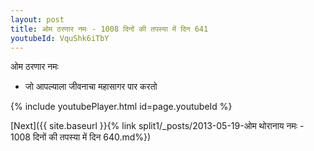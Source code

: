 ```yaml
---
layout: post
title: ओम ठरणार नमः - 1008 दिनों की तपस्या में दिन 641
youtubeId: VquShk6iTbY
---
```

 
 
 ओम ठरणार नमः  
 
 -  जो आपल्याला जीवनाचा महासागर पार करतो 
 
  
 
  
 
 
 
 
 
 


{% include youtubePlayer.html id=page.youtubeId %}
 
[Next]({{ site.baseurl }}{% link  split1/_posts/2013-05-19-ओम थोरानाय नमः - 1008 दिनों की तपस्या में दिन 640.md%})
 
